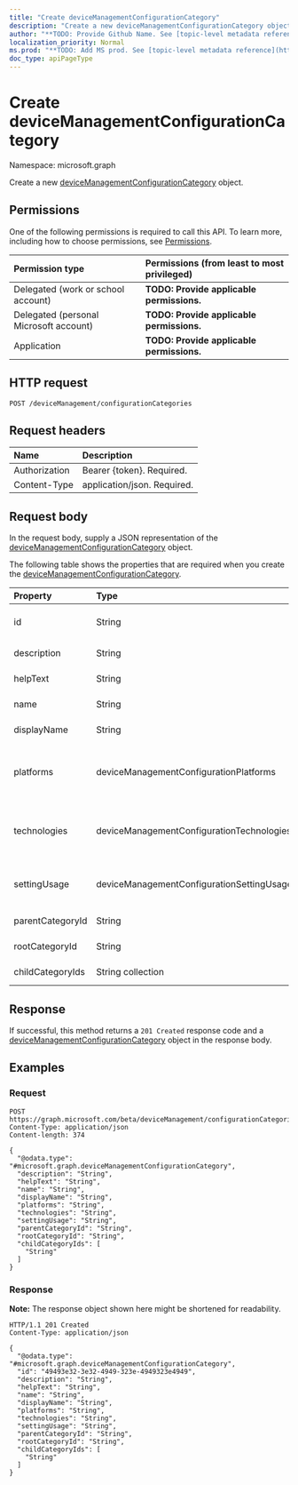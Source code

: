 ```yaml
---
title: "Create deviceManagementConfigurationCategory"
description: "Create a new deviceManagementConfigurationCategory object."
author: "**TODO: Provide Github Name. See [topic-level metadata reference](https://msgo.azurewebsites.net/add/document/guidelines/metadata.html#topic-level-metadata)**"
localization_priority: Normal
ms.prod: "**TODO: Add MS prod. See [topic-level metadata reference](https://msgo.azurewebsites.net/add/document/guidelines/metadata.html#topic-level-metadata)**"
doc_type: apiPageType
---
```


# Create deviceManagementConfigurationCategory
Namespace: microsoft.graph

Create a new [deviceManagementConfigurationCategory](../resources/intune-devicemanagementconfigurationcategory.md) object.

## Permissions
One of the following permissions is required to call this API. To learn more, including how to choose permissions, see [Permissions](/graph/permissions-reference).

|Permission type|Permissions (from least to most privileged)|
|:---|:---|
|Delegated (work or school account)|**TODO: Provide applicable permissions.**|
|Delegated (personal Microsoft account)|**TODO: Provide applicable permissions.**|
|Application|**TODO: Provide applicable permissions.**|

## HTTP request

<!-- {
  "blockType": "ignored"
}
-->
``` http
POST /deviceManagement/configurationCategories
```

## Request headers
|Name|Description|
|:---|:---|
|Authorization|Bearer {token}. Required.|
|Content-Type|application/json. Required.|

## Request body
In the request body, supply a JSON representation of the [deviceManagementConfigurationCategory](../resources/intune-devicemanagementconfigurationcategory.md) object.

The following table shows the properties that are required when you create the [deviceManagementConfigurationCategory](../resources/intune-devicemanagementconfigurationcategory.md).

|Property|Type|Description|
|:---|:---|:---|
|id|String|**TODO: Add Description** Inherited from [entity](../resources/entity.md)|
|description|String|**TODO: Add Description**|
|helpText|String|**TODO: Add Description**|
|name|String|**TODO: Add Description**|
|displayName|String|**TODO: Add Description**|
|platforms|deviceManagementConfigurationPlatforms|**TODO: Add Description**. Possible values are: `none`, `macOS`, `windows10X`, `windows10`.|
|technologies|deviceManagementConfigurationTechnologies|**TODO: Add Description**. Possible values are: `none`, `mdm`, `windows10XManagement`, `configManager`.|
|settingUsage|deviceManagementConfigurationSettingUsage|**TODO: Add Description**. Possible values are: `none`, `configuration`.|
|parentCategoryId|String|**TODO: Add Description**|
|rootCategoryId|String|**TODO: Add Description**|
|childCategoryIds|String collection|**TODO: Add Description**|



## Response

If successful, this method returns a `201 Created` response code and a [deviceManagementConfigurationCategory](../resources/intune-devicemanagementconfigurationcategory.md) object in the response body.

## Examples

### Request
<!-- {
  "blockType": "request",
  "name": "create_devicemanagementconfigurationcategory_from_"
}
-->
``` http
POST https://graph.microsoft.com/beta/deviceManagement/configurationCategories
Content-Type: application/json
Content-length: 374

{
  "@odata.type": "#microsoft.graph.deviceManagementConfigurationCategory",
  "description": "String",
  "helpText": "String",
  "name": "String",
  "displayName": "String",
  "platforms": "String",
  "technologies": "String",
  "settingUsage": "String",
  "parentCategoryId": "String",
  "rootCategoryId": "String",
  "childCategoryIds": [
    "String"
  ]
}
```


### Response
**Note:** The response object shown here might be shortened for readability.
<!-- {
  "blockType": "response",
  "truncated": true,
  "@odata.type": "microsoft.graph.deviceManagementConfigurationCategory"
}
-->
``` http
HTTP/1.1 201 Created
Content-Type: application/json

{
  "@odata.type": "#microsoft.graph.deviceManagementConfigurationCategory",
  "id": "49493e32-3e32-4949-323e-4949323e4949",
  "description": "String",
  "helpText": "String",
  "name": "String",
  "displayName": "String",
  "platforms": "String",
  "technologies": "String",
  "settingUsage": "String",
  "parentCategoryId": "String",
  "rootCategoryId": "String",
  "childCategoryIds": [
    "String"
  ]
}
```

